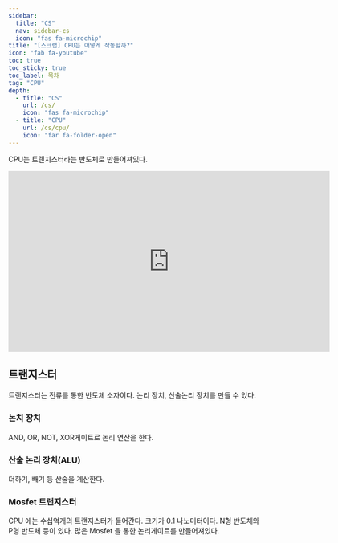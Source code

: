 ```yaml
---
sidebar:
  title: "CS"
  nav: sidebar-cs
  icon: "fas fa-microchip"
title: "[스크랩] CPU는 어떻게 작동할까?"
icon: "fab fa-youtube"
toc: true
toc_sticky: true
toc_label: 목차
tag: "CPU"
depth:
  - title: "CS"
    url: /cs/
    icon: "fas fa-microchip"
  - title: "CPU"
    url: /cs/cpu/
    icon: "far fa-folder-open"
---
```

CPU는 트랜지스터라는 반도체로 만들어져있다.
<iframe width="640" height="360" src="https://www.youtube-nocookie.com/embed/Fg00LN30Ezg" frameborder="0" allowfullscreen></iframe>

## 트랜지스터
트랜지스터는 전류를 통한 반도체 소자이다.
논리 장치, 산술논리 장치를 만들 수 있다.


### 논치 장치
AND, OR, NOT, XOR게이트로 논리 연산을 한다.

### 산술 논리 장치(ALU)
더하기, 빼기 등 산술을 계산한다.

### Mosfet 트랜지스터
CPU 에는 수십억개의 트랜지스터가 들어간다.
크기가 0.1 나노미터이다.
N형 반도체와 P형 반도체 등이 있다.
많은 Mosfet 을 통한 논리게이트를 만들어져있다.
